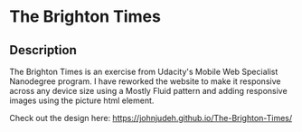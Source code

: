 # The Brighton Times

## Description

The Brighton Times is an exercise from Udacity's Mobile Web Specialist
Nanodegree program. I have reworked the website to make it responsive across any
device size using a Mostly Fluid pattern and adding responsive images
using the picture html element.

Check out the design here: https://johnjudeh.github.io/The-Brighton-Times/
